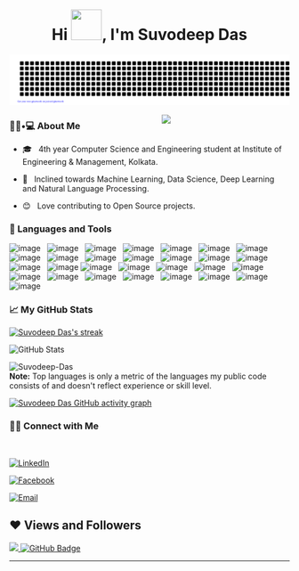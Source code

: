 <h1 align="center">Hi <img src="https://github.com/mitul3737/mitul3737/blob/main/Wave.gif" height="55px" width="55px">, I'm Suvodeep Das</h1>

<p align="center">
    <img src="https://github.com/Suvodeep-Das/Suvodeep-Das/blob/main/gitartwork.svg" />
</p>  

<img align='right' src="https://media3.giphy.com/media/VTtANKl0beDFQRLDTh/giphy.gif?cid=ecf05e47a3r9t3qpu53krkuvvzu2upzkng68p80vjttozqb7&rid=giphy.gif&ct=g" width="230">

<h3> 👨🏻•💻 About Me </h3>




- 🎓 &nbsp; 4th year Computer Science and Engineering student at Institute of Engineering & Management, Kolkata.

- 🌱 &nbsp; Inclined towards Machine Learning, Data Science, Deep Learning and Natural Language Processing.

- 😊 &nbsp; Love contributing to Open Source projects.



<h3>🧰 Languages and Tools</h3>

![image](https://img.shields.io/badge/Python-14354C?style=for-the-badge&logo=python&logoColor=white)&nbsp;&nbsp;
![image](https://img.shields.io/badge/C-14354C?style=for-the-badge&logo=c&logoColor=white)&nbsp;&nbsp;
![image](https://img.shields.io/badge/C%2B%2B-00599C?style=for-the-badge&logo=c%2B%2B&logoColor=white)&nbsp;&nbsp;
![image](https://img.shields.io/badge/Java-14354C?style=for-the-badge&logo=java&logoColor=white)&nbsp;&nbsp;
![image](https://img.shields.io/badge/SQL-14354C?style=for-the-badge&logo=sql&logoColor=white)&nbsp;&nbsp;
![image](https://img.shields.io/badge/Spring%20Boot-27338e?style=for-the-badge&logo=spring%20boot&logoColor=white)&nbsp;&nbsp;
![image](https://img.shields.io/badge/Pandas-150458?style=for-the-badge&logo=pandas&logoColor=white)&nbsp;&nbsp;
![image](https://img.shields.io/badge/Scikit%20Learn-FF8282?style=for-the-badge&logo=scikit-learn&logoColor=white)&nbsp;&nbsp;
![image](https://img.shields.io/badge/Flask-14354C?style=for-the-badge&logo=flask&logoColor=white)&nbsp;&nbsp;
![image](https://img.shields.io/badge/VS%20Code-14354C?style=for-the-badge&logo=vscode&logoColor=white)&nbsp;&nbsp;
![image](https://img.shields.io/badge/Jupyter-F37626.svg?&style=for-the-badge&logo=Jupyter&logoColor=white)&nbsp;&nbsp;
![image](https://img.shields.io/badge/Conda-342B029.svg?&style=for-the-badge&logo=anaconda&logoColor=white)&nbsp;&nbsp;
![image](https://img.shields.io/badge/OpenCV-27338e?style=for-the-badge&logo=OpenCV&logoColor=white)&nbsp;&nbsp;
![image](https://img.shields.io/badge/Excel-000000?style=for-the-badge&logo=excel&logoColor=white)&nbsp;&nbsp;
![image](https://img.shields.io/badge/Linux-000000?style=for-the-badge&logo=linux&logoColor=white)&nbsp;&nbsp;
![image](https://img.shields.io/badge/Git-F05032?style=for-the-badge&logo=git&logoColor=white)
![image](https://img.shields.io/badge/GitHub-342B029.svg?&style=for-the-badge&logo=github&logoColor=white)&nbsp;&nbsp;
![image](https://img.shields.io/badge/MySQL-27338e?style=for-the-badge&logo=mysql&logoColor=white)&nbsp;&nbsp;
![image](https://img.shields.io/badge/HeidiSQL-27338e?style=for-the-badge&logo=heidisql&logoColor=white)&nbsp;&nbsp;
![image](https://img.shields.io/badge/H2%20Database-342B029.svg?&style=for-the-badge&logo=h2%20database&logoColor=white)&nbsp;&nbsp;
![image](https://img.shields.io/badge/Eclipse-14354C?style=for-the-badge&logo=eclipse&logoColor=white)&nbsp;&nbsp;
![image](https://img.shields.io/badge/Postman-14354C?style=for-the-badge&logo=postman&logoColor=white)&nbsp;&nbsp;
![image](https://img.shields.io/badge/Colab-F9AB00?style=for-the-badge&logo=Google%20Colab&logoColor=white)&nbsp;&nbsp;
![image](https://img.shields.io/badge/WordPress-27338e?style=for-the-badge&logo=wordpress&logoColor=white)&nbsp;&nbsp;
![image](https://img.shields.io/badge/SharePoint-14354C?style=for-the-badge&logo=share%20point&logoColor=white)&nbsp;&nbsp;
![image](https://img.shields.io/badge/Power%20Virtual%20Agents-F9AB00?style=for-the-badge&logo=power%20virtual%20agents&logoColor=white)&nbsp;&nbsp;
![image](https://img.shields.io/badge/Power%20Bi-27338e?style=for-the-badge&logo=powerbi&logoColor=white)&nbsp;&nbsp;
![image](https://img.shields.io/badge/Power%20Apps-27338e?style=for-the-badge&logo=power%20apps&logoColor=white)&nbsp;&nbsp;
![image](https://img.shields.io/badge/Power%20Automate-27338e?style=for-the-badge&logo=power%20automate&logoColor=white)&nbsp;&nbsp;


<h3>📈 My GitHub Stats</h3>

<a href="https://github.com/Suvodeep-Das/github-readme-streak-stats">
        <img title="🔥 Get streak stats for your profile at git.io/streak-stats" alt="Suvodeep Das's streak" src="https://github-readme-streak-stats.herokuapp.com/?user=Suvodeep-Das&theme=onedark&hide_border=true&stroke=0000&background=060A0CD0"/>
    </a>


![GitHub Stats](https://github-readme-stats.vercel.app/api/?username=Suvodeep-Das&show_icons=true&icon_color=1589F0&bg_color=30,e96443,904e95&title_color=fff&text_color=fff)

<img align="left" src="https://github-readme-stats.vercel.app/api/top-langs?username=Suvodeep-Das&show_icons=true&locale=en&layout=compact&theme=blue-green" width="500" alt="Suvodeep-Das" />
<b>Note:</b> Top languages is only a metric of the languages my public code consists of and doesn't reflect experience or skill level.

[![Suvodeep Das GitHub activity graph](https://github-readme-activity-graph.vercel.app/graph?username=Suvodeep-Das&theme=dracula)](https://github.com/ashutosh00710/github-readme-activity-graph)





<h3> 🤝🏻 Connect with Me </h3>

<br>



<p align="center">

  
<a href="https://www.linkedin.com/in/suvodeep-das-9541aa20a/"><img alt="LinkedIn" src="https://img.shields.io/badge/LinkedIn-Suvodeep%20Das-blue?style=flat-square&logo=linkedin"></a>

<a href="https://www.facebook.com/SuvodeepDas952"><img alt="Facebook" src="https://img.shields.io/badge/Facebook-Suvodeep%20Das-black?style=flat-square&logo=facebook"></a>

<a href="mailto:suvodeep568@gmail.com"><img alt="Email" src="https://img.shields.io/badge/Email-suvodeep568@gmail.com-blue?style=flat-square&logo=gmail"></a>

</p>

## ❤ Views and Followers
<a href="https://github.com/Suvodeep-Das/github-profile-views-counter">
    <img src="https://komarev.com/ghpvc/?username=Suvodeep-Das">
</a>
<a href="https://github.com/Suvodeep-Das?tab=followers"><img src="https://img.shields.io/github/followers/Suvodeep-Das?label=Followers&style=social" alt="GitHub Badge"></a>









<hr>
